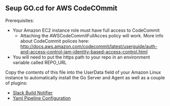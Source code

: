 ## Seup GO.cd for AWS CodeCOmmit

Prerequisites:

* Your Amazon EC2 instance role must have full access to CodeCommit
  * Attaching the AWSCodeCommitFullAcces policy will work. More info about CodeCommit polices here: http://docs.aws.amazon.com/codecommit/latest/userguide/auth-and-access-control-iam-identity-based-access-control.html
* You will need to put the https path to your repo in an environment variable called REPO_URL

Copy the contents of this file into the UserData field of your Amazon Linux instance to automatically install the Go Server and Agent as well as a couple of plugins:

* [Slack Build Notifier](https://github.com/ashwanthkumar/gocd-slack-build-notifier)
* [Yaml Pipeline Configuration](https://github.com/tomzo/gocd-yaml-config-plugin)
